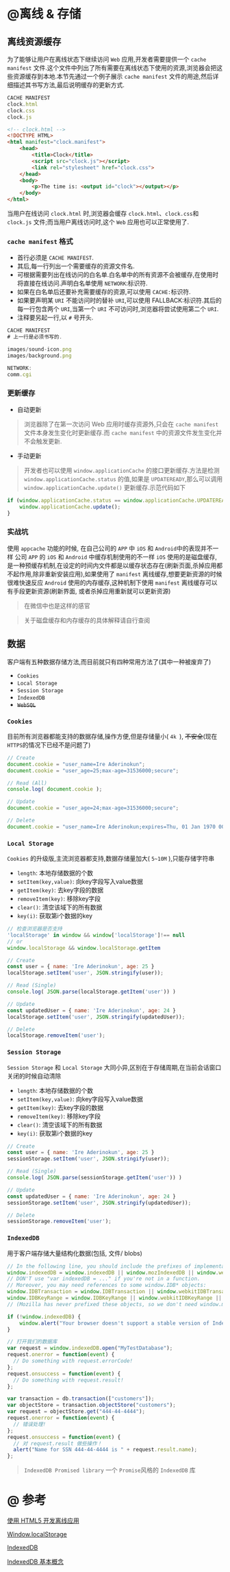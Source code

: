 # @离线 & 存储

## 离线资源缓存

为了能够让用户在离线状态下继续访问 `Web` 应用,开发者需要提供一个 `cache manifest` 文件.这个文件中列出了所有需要在离线状态下使用的资源,浏览器会把这些资源缓存到本地.本节先通过一个例子展示 `cache manifest` 文件的用途,然后详细描述其书写方法,最后说明缓存的更新方式.

```js
CACHE MANIFEST
clock.html
clock.css
clock.js
```

```html
<!-- clock.html -->
<!DOCTYPE HTML>
<html manifest="clock.manifest">
    <head>
        <title>Clock</title>
        <script src="clock.js"></script>
        <link rel="stylesheet" href="clock.css">
    </head>
    <body>
        <p>The time is: <output id="clock"></output></p>
    </body>
</html>
```

当用户在线访问 `clock.html` 时,浏览器会缓存 `clock.html`、`clock.css`和 `clock.js` 文件;而当用户离线访问时,这个 `Web` 应用也可以正常使用了.

### `cache manifest` 格式

- 首行必须是 `CACHE MANIFEST`.
- 其后,每一行列出一个需要缓存的资源文件名.
- 可根据需要列出在线访问的白名单.白名单中的所有资源不会被缓存,在使用时将直接在线访问.声明白名单使用 `NETWORK`:标识符.
- 如果在白名单后还要补充需要缓存的资源,可以使用 `CACHE:`标识符.
- 如果要声明某 `URI` 不能访问时的替补 `URI`,可以使用 FALLBACK:标识符.其后的每一行包含两个 `URI`,当第一个 `URI` 不可访问时,浏览器将尝试使用第二个 `URI`.
- 注释要另起一行,以 `#` 号开头.

```js
CACHE MANIFEST
# 上一行是必须书写的.

images/sound-icon.png
images/background.png

NETWORK:
comm.cgi
```

### 更新缓存

- 自动更新
> 浏览器除了在第一次访问 Web 应用时缓存资源外,只会在 `cache manifest` 文件本身发生变化时更新缓存.而 `cache manifest` 中的资源文件发生变化并不会触发更新.

- 手动更新
> 开发者也可以使用 `window.applicationCache` 的接口更新缓存.方法是检测 `window.applicationCache.status` 的值,如果是 `UPDATEREADY`,那么可以调用 `window.applicationCache.update()` 更新缓存.示范代码如下

```js
if (window.applicationCache.status == window.applicationCache.UPDATEREADY){
    window.applicationCache.update();
}
```

### 实战坑

使用 `appcache` 功能的时候, 在自己公司的 `APP` 中 `iOS` 和 `Android`中的表现并不一样
公司 `APP` 的 `iOS` 和 `Android` 中缓存机制使用的不一样
`iOS` 使用的是磁盘缓存,是一种预缓存机制,在设定的时间内文件都是以缓存状态存在(刷新页面,杀掉应用都不起作用,除非重新安装应用),如果使用了 `manifest` 离线缓存,想要更新资源的时候很难快速反应
`Android` 使用的内存缓存,这种机制下使用  `manifest` 离线缓存可以有手段更新资源(刷新界面, 或者杀掉应用重新就可以更新资源)
> 在微信中也是这样的感官

> 关于磁盘缓存和内存缓存的具体解释请自行查阅

## 数据

客户端有五种数据存储方法,而目前就只有四种常用方法了(其中一种被废弃了)

- `Cookies`
- `Local Storage`
- `Session Storage`
- `IndexedDB`
- ~~`WebSQL`~~

### `Cookies`

目前所有浏览器都能支持的数据存储,操作方便,但是存储量小( `4k `), ~~不安全~~(现在 `HTTPS`的情况下已经不是问题了)

```javascript
// Create
document.cookie = "user_name=Ire Aderinokun";
document.cookie = "user_age=25;max-age=31536000;secure";

// Read (All)
console.log( document.cookie );

// Update
document.cookie = "user_age=24;max-age=31536000;secure";

// Delete
document.cookie = "user_name=Ire Aderinokun;expires=Thu, 01 Jan 1970 00:00:01 GMT";
```

### `Local Storage`

`Cookies` 的升级版,主流浏览器都支持,数据存储量加大( `5~10M` ),只能存储字符串

- `length`: 本地存储数据的个数
- `setItem(key,value)`: 向key字段写入value数据
- `getItem(key)`: 去key字段的数据
- `removeItem(key)`: 移除key字段
- `clear()`: 清空该域下的所有数据
- `key(i)`: 获取第i个数据的key

```javascript
// 检查浏览器是否支持
'localStorage' in window && window['localStorage']!== null
// or
window.localStorage && window.localStorage.getItem

// Create
const user = { name: 'Ire Aderinokun', age: 25 }
localStorage.setItem('user', JSON.stringify(user));

// Read (Single)
console.log( JSON.parse(localStorage.getItem('user')) )

// Update
const updatedUser = { name: 'Ire Aderinokun', age: 24 }
localStorage.setItem('user', JSON.stringify(updatedUser));

// Delete
localStorage.removeItem('user');
```

### `Session Storage`

`Session Storage` 和 `Local Storage` 大同小异,区别在于存储周期,在当前会话窗口关闭的时候自动清除

- `length`: 本地存储数据的个数
- `setItem(key,value)`: 向key字段写入value数据
- `getItem(key)`: 去key字段的数据
- `removeItem(key)`: 移除key字段
- `clear()`: 清空该域下的所有数据
- `key(i)`: 获取第i个数据的key

```javascript
// Create
const user = { name: 'Ire Aderinokun', age: 25 }
sessionStorage.setItem('user', JSON.stringify(user));

// Read (Single)
console.log( JSON.parse(sessionStorage.getItem('user')) )

// Update
const updatedUser = { name: 'Ire Aderinokun', age: 24 }
sessionStorage.setItem('user', JSON.stringify(updatedUser));

// Delete
sessionStorage.removeItem('user');
```

### `IndexedDB`

用于客户端存储大量结构化数据(包括, 文件/ blobs)

```javascript
// In the following line, you should include the prefixes of implementations you want to test.
window.indexedDB = window.indexedDB || window.mozIndexedDB || window.webkitIndexedDB || window.msIndexedDB;
// DON'T use "var indexedDB = ..." if you're not in a function.
// Moreover, you may need references to some window.IDB* objects:
window.IDBTransaction = window.IDBTransaction || window.webkitIDBTransaction || window.msIDBTransaction;
window.IDBKeyRange = window.IDBKeyRange || window.webkitIDBKeyRange || window.msIDBKeyRange
// (Mozilla has never prefixed these objects, so we don't need window.mozIDB*)
```

```javascript
if (!window.indexedDB) {
    window.alert("Your browser doesn't support a stable version of IndexedDB. Such and such feature will not be available.")
}
```

```javascript
// 打开我们的数据库
var request = window.indexedDB.open("MyTestDatabase");
request.onerror = function(event) {
  // Do something with request.errorCode!
};
request.onsuccess = function(event) {
  // Do something with request.result!
};
```

```javascript
var transaction = db.transaction(["customers"]);
var objectStore = transaction.objectStore("customers");
var request = objectStore.get("444-44-4444");
request.onerror = function(event) {
  // 错误处理!
};
request.onsuccess = function(event) {
  // 对 request.result 做些操作！
  alert("Name for SSN 444-44-4444 is " + request.result.name);
};
```

> `IndexedDB Promised library` 一个 `Promise`风格的 `IndexedDB` 库

# @ 参考

[使用 HTML5 开发离线应用](https://www.ibm.com/developerworks/cn/web/1011_guozb_html5off/)

[Window.localStorage](https://developer.mozilla.org/zh-CN/docs/Web/API/Window/localStorage)

[IndexedDB](https://developer.mozilla.org/zh-CN/docs/Web/API/IndexedDB_API)

[IndexedDB 基本概念](https://developer.mozilla.org/zh-CN/docs/Web/API/IndexedDB_API/Basic_Concepts_Behind_IndexedDB)
